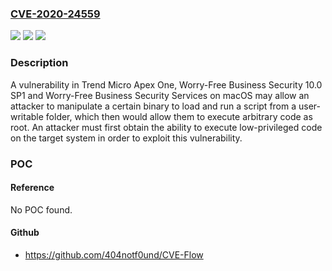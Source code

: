 ### [CVE-2020-24559](https://cve.mitre.org/cgi-bin/cvename.cgi?name=CVE-2020-24559)
![](https://img.shields.io/static/v1?label=Product&message=Trend%20Micro%20Worry-Free%20Business%20Security&color=blue)
![](https://img.shields.io/static/v1?label=Version&message=n%2Fa&color=blue)
![](https://img.shields.io/static/v1?label=Vulnerability&message=Hard%20Link%20Privilege%20Escalation&color=brighgreen)

### Description

A vulnerability in Trend Micro Apex One, Worry-Free Business Security 10.0 SP1 and Worry-Free Business Security Services on macOS may allow an attacker to manipulate a certain binary to load and run a script from a user-writable folder, which then would allow them to execute arbitrary code as root. An attacker must first obtain the ability to execute low-privileged code on the target system in order to exploit this vulnerability.

### POC

#### Reference
No POC found.

#### Github
- https://github.com/404notf0und/CVE-Flow

